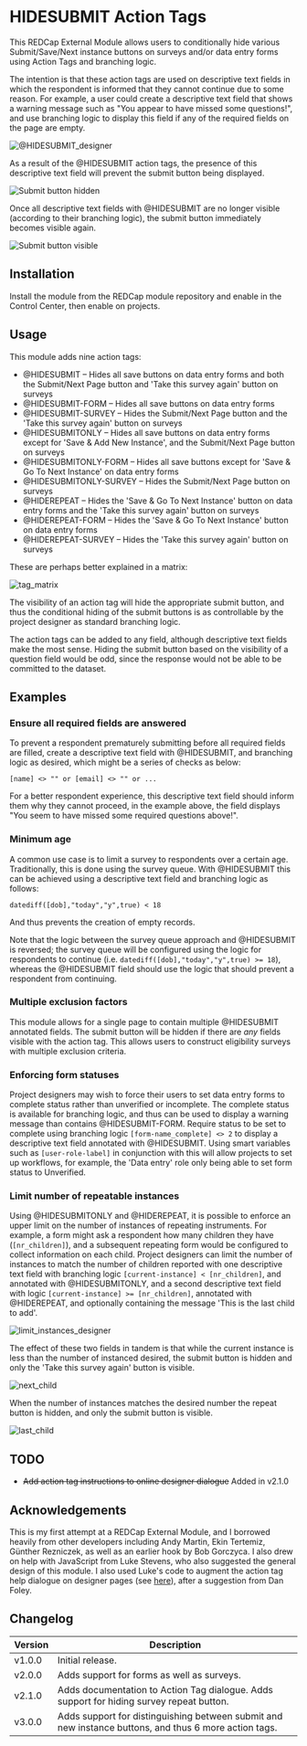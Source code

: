 # HIDESUBMIT Action Tags

This REDCap External Module allows users to conditionally hide various Submit/Save/Next instance buttons on surveys and/or data entry forms using Action Tags and branching logic.

The intention is that these action tags are used on descriptive text fields in which the respondent is informed that they cannot continue due to some reason. For example, a user could create a descriptive text field that shows a warning message such as "You appear to have missed some questions!", and use branching logic to display this field if any of the required fields on the page are empty.

![@HIDESUBMIT_designer](img/hidesubmit_readme_0.png)

As a result of the @HIDESUBMIT action tags, the presence of this descriptive text field will prevent the submit button being displayed.

![Submit button hidden](img/hidesubmit_readme_1.png)

Once all descriptive text fields with @HIDESUBMIT are no longer visible (according to their branching logic), the submit button immediately becomes visible again.

![Submit button visible](img/hidesubmit_readme_2.png)

## Installation

Install the module from the REDCap module repository and enable in the Control Center, then enable on projects.

## Usage

This module adds nine action tags:

- @HIDESUBMIT – Hides all save buttons on data entry forms and both the Submit/Next Page button and 'Take this survey again' button on surveys
- @HIDESUBMIT-FORM – Hides all save buttons on data entry forms
- @HIDESUBMIT-SURVEY – Hides the Submit/Next Page button and the 'Take this survey again' button on surveys
- @HIDESUBMITONLY – Hides all save buttons on data entry forms except for 'Save & Add New Instance', and the Submit/Next Page button on surveys
- @HIDESUBMITONLY-FORM – Hides all save buttons except for 'Save & Go To Next Instance' on data entry forms
- @HIDESUBMITONLY-SURVEY – Hides the Submit/Next Page button on surveys
- @HIDEREPEAT – Hides the 'Save & Go To Next Instance' button on data entry forms and the 'Take this survey again' button on surveys
- @HIDEREPEAT-FORM – Hides the 'Save & Go To Next Instance' button on data entry forms
- @HIDEREPEAT-SURVEY – Hides the 'Take this survey again' button on surveys

These are perhaps better explained in a matrix:

![tag_matrix](img/tag_matrix.png)

The visibility of an action tag will hide the appropriate submit button, and thus the conditional hiding of the submit buttons is as controllable by the project designer as standard branching logic.

The action tags can be added to any field, although descriptive text fields make the most sense. Hiding the submit button based on the visibility of a question field would be odd, since the response would not be able to be committed to the dataset.

## Examples

### Ensure all required fields are answered

To prevent a respondent prematurely submitting before all required fields are filled, create a descriptive text field with @HIDESUBMIT, and branching logic as desired, which might be a series of checks as below:

```
[name] <> "" or [email] <> "" or ...
```

For a better respondent experience, this descriptive text field should inform them why they cannot proceed, in the example above, the field displays "You seem to have missed some required questions above!".

### Minimum age

A common use case is to limit a survey to respondents over a certain age. Traditionally, this is done using the survey queue. With @HIDESUBMIT this can be achieved using a descriptive text field and branching logic as follows:

```
datediff([dob],"today","y",true) < 18
```
And thus prevents the creation of empty records.

Note that the logic between the survey queue approach and @HIDESUBMIT is reversed; the survey queue will be configured using the logic for respondents to continue (i.e. `datediff([dob],"today","y",true) >= 18`), whereas the @HIDESUBMIT field should use the logic that should prevent a respondent from continuing.

### Multiple exclusion factors

This module allows for a single page to contain multiple @HIDESUBMIT annotated fields. The submit button will be hidden if there are _any_ fields visible with the action tag. This allows users to construct eligibility surveys with multiple exclusion criteria.

### Enforcing form statuses

Project designers may wish to force their users to set data entry forms to complete status rather than unverified or incomplete. The complete status is available for branching logic, and thus can be used to display a warning message than contains @HIDESUBMIT-FORM. Require status to be set to complete using branching logic `[form-name_complete] <> 2` to display a descriptive text field annotated with @HIDESUBMIT. Using smart variables such as `[user-role-label]` in conjunction with this will allow projects to set up workflows, for example, the 'Data entry' role only being able to set form status to Unverified.

### Limit number of repeatable instances

Using @HIDESUBMITONLY and @HIDEREPEAT, it is possible to enforce an upper limit on the number of instances of repeating instruments. For example, a form might ask a respondent how many children they have (`[nr_children]`), and a subsequent repeating form would be configured to collect information on each child. Project designers can limit the number of instances to match the number of children reported with one descriptive text field with branching logic `[current-instance] < [nr_children]`, and annotated with @HIDESUBMITONLY, and a second descriptive text field with logic `[current-instance] >= [nr_children]`, annotated with @HIDEREPEAT, and optionally containing the message 'This is the last child to add'.

![limit_instances_designer](img/limit_instances_designer.png)

The effect of these two fields in tandem is that while the current instance is less than the number of instanced desired, the submit button is hidden and only the 'Take this survey again' button is visible. 

![next_child](img/next_child.png)

When the number of instances matches the desired number the repeat button is hidden, and only the submit button is visible.

![last_child](img/last_child.png)

## TODO

- ~~Add action tag instructions to online designer dialogue~~ Added in v2.1.0

## Acknowledgements

This is my first attempt at a REDCap External Module, and I borrowed heavily from other developers including Andy Martin, Ekin Tertemiz, Günther Rezniczek, as well as an earlier hook by Bob Gorczyca. I also drew on help with JavaScript from Luke Stevens, who also suggested the general design of this module. I also used Luke's code to augment the action tag help dialogue on designer pages (see [here](https://github.com/lsgs/redcap-date-validation-action-tags/blob/2d0cff6ad23f278d47decfcffe6478af212e6992/DateValidationActionTags.php#L36)), after a suggestion from Dan Foley.

## Changelog

| Version | Description                                                                                           |
| ------- | --------------------                                                                                  |
| v1.0.0  | Initial release.                                                                                      |
| v2.0.0  | Adds support for forms as well as surveys.                                                            |
| v2.1.0  | Adds documentation to Action Tag dialogue. Adds support for hiding survey repeat button.              |
| v3.0.0  | Adds support for distinguishing between submit and new instance buttons, and thus 6 more action tags. |
